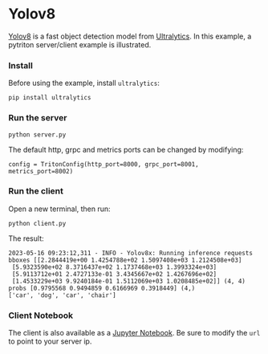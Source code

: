 # Yolov8

[Yolov8](https://github.com/ultralytics/ultralytics) is a fast object detection model from [Ultralytics](https://docs.ultralytics.com/). 
In this example, a pytriton server/client example is illustrated.

### Install

Before using the example, install `ultralytics`:

```
pip install ultralytics
```

### Run the server

```
python server.py
```

The default http, grpc and metrics ports can be changed by modifying:

```
config = TritonConfig(http_port=8000, grpc_port=8001, metrics_port=8002)
```

### Run the client

Open a new terminal, then run:

```
python client.py
```

The result:

```
2023-05-16 09:23:12,311 - INFO - Yolov8x: Running inference requests
bboxes [[2.2844419e+00 1.4254788e+02 1.5097408e+03 1.2124508e+03]
 [5.9323590e+02 8.3716437e+02 1.1737468e+03 1.3993324e+03]
 [5.9113712e+01 2.4727133e-01 3.4345667e+02 1.4267696e+02]
 [1.4533229e+03 9.9240184e-01 1.5112069e+03 1.0208485e+02]] (4, 4)
probs [0.9795568 0.9494859 0.6166969 0.3918449] (4,)
['car', 'dog', 'car', 'chair']
```

### Client Notebook

The client is also available as a [Jupyter Notebook](https://github.com/roatienza/mlops/blob/main/triton/yolo/client.ipynb). Be sure to modify the `url` to point to your server ip. 
